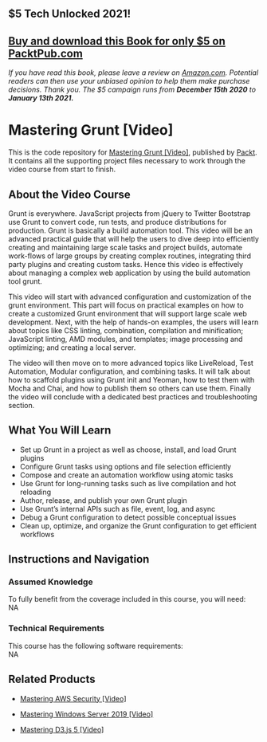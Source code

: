 ## $5 Tech Unlocked 2021!
[Buy and download this Book for only $5 on PacktPub.com](https://www.packtpub.com/product/mastering-grunt/9781783980925)
-----
*If you have read this book, please leave a review on [Amazon.com](https://www.amazon.com/gp/product/1783980923).     Potential readers can then use your unbiased opinion to help them make purchase decisions. Thank you. The $5 campaign         runs from __December 15th 2020__ to __January 13th 2021.__*

# Mastering Grunt [Video]
This is the code repository for [Mastering Grunt [Video]](https://www.packtpub.com/web-development/mastering-grunt-video?utm_source=github&utm_medium=repository&utm_campaign=9781785281617), published by [Packt](https://www.packtpub.com/?utm_source=github). It contains all the supporting project files necessary to work through the video course from start to finish.
## About the Video Course
Grunt is everywhere. JavaScript projects from jQuery to Twitter Bootstrap use Grunt to convert code, run tests, and produce distributions for production. Grunt is basically a build automation tool. This video will be an advanced practical guide that will help the users to dive deep into efficiently creating and maintaining large scale tasks and project builds, automate work-flows of large groups by creating complex routines, integrating third party plugins and creating custom tasks. Hence this video is effectively about managing a complex web application by using the build automation tool grunt.

This video will start with advanced configuration and customization of the grunt environment. This part will focus on practical examples on how to create a customized Grunt environment that will support large scale web development. Next, with the help of hands-on examples, the users will learn about topics like CSS linting, combination, compilation and minification; JavaScript linting, AMD modules, and templates; image processing and optimizing; and creating a local server.

The video will then move on to more advanced topics like LiveReload, Test Automation, Modular configuration, and combining tasks. It will talk about how to scaffold plugins using Grunt init and Yeoman, how to test them with Mocha and Chai, and how to publish them so others can use them. Finally the video will conclude with a dedicated best practices and troubleshooting section.

<H2>What You Will Learn</H2>
<DIV class=book-info-will-learn-text>
<UL>
<LI>Set up Grunt in a project as well as choose, install, and load Grunt plugins 
<LI>Configure Grunt tasks using options and file selection efficiently 
<LI>Compose and create an automation workflow using atomic tasks 
<LI>Use Grunt for long-running tasks such as live compilation and hot reloading 
<LI>Author, release, and publish your own Grunt plugin 
<LI>Use Grunt’s internal APIs such as file, event, log, and async 
<LI>Debug a Grunt configuration to detect possible conceptual issues 
<LI>Clean up, optimize, and organize the Grunt configuration to get efficient workflows </LI></UL></DIV>

## Instructions and Navigation
### Assumed Knowledge
To fully benefit from the coverage included in this course, you will need:<br/>
NA
### Technical Requirements
This course has the following software requirements:<br/>
NA

## Related Products
* [Mastering AWS Security [Video]]()

* [Mastering Windows Server 2019 [Video]]()

* [Mastering D3.js 5 [Video]]()

